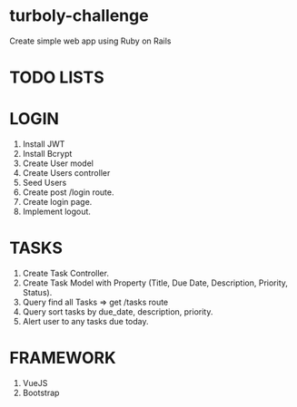 # turboly-challenge
Create simple web app using Ruby on Rails

# TODO LISTS

# LOGIN
1. Install JWT
2. Install Bcrypt
3. Create User model
4. Create Users controller
5. Seed Users
6. Create post /login route.
7. Create login page.
8. Implement logout.

# TASKS
1. Create Task Controller.
2. Create Task Model with Property (Title, Due Date, Description, Priority, Status).
3. Query find all Tasks => get /tasks route
4. Query sort tasks by due_date, description, priority.
5. Alert user to any tasks due today.

# FRAMEWORK
1. VueJS
2. Bootstrap